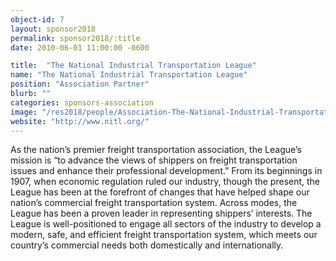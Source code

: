 ```yaml
---
object-id: 7
layout: sponsor2018
permalink: sponsor2018/:title
date: 2010-06-01 11:00:00 -0600

title:  "The National Industrial Transportation League"
name: "The National Industrial Transportation League"
position: "Association Partner"
blurb: ""
categories: sponsors-association
image: "/res2018/people/Association-The-National-Industrial-Transportation-League.jpg"
website: "http://www.nitl.org/"
---
```


As the nation’s premier freight transportation association, the League’s mission is “to advance the views of shippers on freight transportation issues and enhance their professional development.” From its beginnings in 1907, when economic regulation ruled our industry, though the present, the League has been at the forefront of changes that have helped shape our nation’s commercial freight transportation system. Across modes, the League has been a proven leader in representing shippers’ interests. The League is well-positioned to engage all sectors of the industry to develop a modern, safe, and efficient freight transportation system, which meets our country’s commercial needs both domestically and internationally.